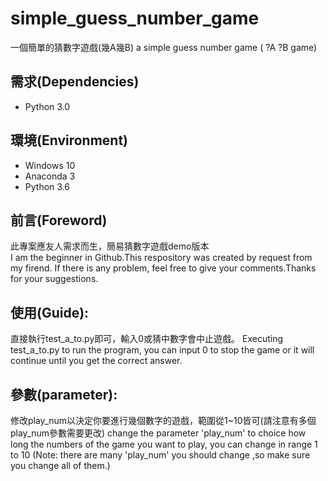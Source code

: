 # simple_guess_number_game
一個簡單的猜數字遊戲(幾A幾B)
a simple guess number game ( ?A ?B game)

## 需求(Dependencies)
* Python 3.0

## 環境(Environment)
* Windows 10<br>
* Anaconda 3<br>
* Python 3.6

## 前言(Foreword)
此專案應友人需求而生，簡易猜數字遊戲demo版本<br>
I am the beginner in Github.This respository was created by request from my firend.
If there is any problem, feel free to give your comments.Thanks for your suggestions.

## 使用(Guide):
直接執行test_a_to.py即可，輸入0或猜中數字會中止遊戲。
Executing test_a_to.py to run the program, you can input 0 to stop the game or it will continue until you get the correct answer.

## 參數(parameter):
修改play_num以決定你要進行幾個數字的遊戲，範圍從1~10皆可(請注意有多個play_num參數需要更改)
change the parameter 'play_num' to choice how long the numbers of the game you want to play, you can change in range 1 to 10
(Note: there are many 'play_num' you should change ,so make sure you change all of them.)
